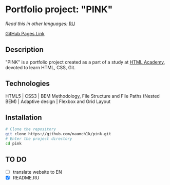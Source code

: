 # Portfolio project: "PINK"

*Read this in other languages:* [RU](https://github.com/naumch1k/pink/blob/master/README.RU.md) 

[GitHub Pages Link](https://naumch1k.github.io/pink/index.html)

## Description
"PINK" is a portfolio project created as a part of a study at [HTML Academy](https://htmlacademy.ru/intensive/adaptive "Adaptive Website Coding and Automation"), devoted to learn HTML, CSS, Git.

## Technologies
HTML5 | CSS3 | BEM Methodology, File Structure and File Paths (Nested BEM) | Adaptive design | Flexbox and Grid Layout

## Installation

```bash
# Clone the repository
git clone https://github.com/naumch1k/pink.git
# Enter the project directory
cd pink
```

## TO DO
- [ ] translate website to EN
- [x] README.RU
